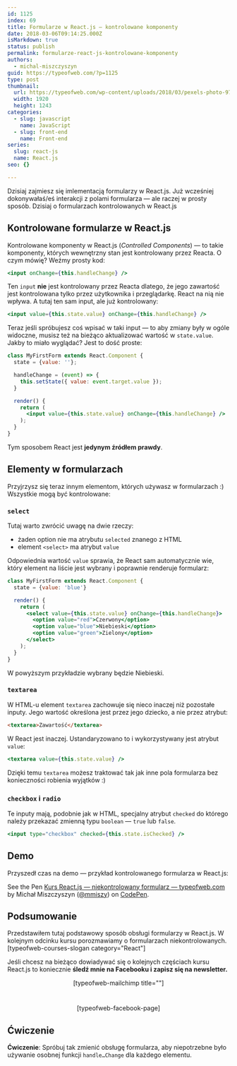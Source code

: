 ```yaml
---
id: 1125
index: 69
title: Formularze w React.js — kontrolowane komponenty
date: 2018-03-06T09:14:25.000Z
isMarkdown: true
status: publish
permalink: formularze-react-js-kontrolowane-komponenty
authors:
  - michal-miszczyszyn
guid: https://typeofweb.com/?p=1125
type: post
thumbnail:
  url: https://typeofweb.com/wp-content/uploads/2018/03/pexels-photo-97558.jpeg
  width: 1920
  height: 1243
categories:
  - slug: javascript
    name: JavaScript
  - slug: front-end
    name: Front-end
series:
  slug: react-js
  name: React.js
seo: {}

---
```

Dzisiaj zajmiesz się imlementacją formularzy w React.js. Już wcześniej dokonywałaś/eś interakcji z polami formularza — ale raczej w prosty sposób. Dzisiaj o formularzach kontrolowanych w React.js

## Kontrolowane formularze w React.js
Kontrolowane komponenty w React.js (_Controlled Components_) — to takie komponenty, których wewnętrzny stan jest kontrolowany przez Reacta. O czym mówię? Weźmy prosty kod:

```jsx
<input onChange={this.handleChange} />
```

Ten `input` **nie** jest kontrolowany przez Reacta dlatego, że jego zawartość jest kontrolowana tylko przez użytkownika i przeglądarkę. React na nią nie wpływa. A tutaj ten sam input, ale już kontrolowany:

```jsx
<input value={this.state.value} onChange={this.handleChange} />
```

Teraz jeśli spróbujesz coś wpisać w taki input — to aby zmiany były w ogóle widoczne, musisz też na bieżąco aktualizować wartość w `state.value`. Jakby to miało wyglądać? Jest to dość proste:

```jsx
class MyFirstForm extends React.Component {
  state = {value: ''};

  handleChange = (event) => {
    this.setState({ value: event.target.value });
  }

  render() {
    return (
      <input value={this.state.value} onChange={this.handleChange} />
    );
  }
}
```

Tym sposobem React jest **jedynym źródłem prawdy**.

## Elementy w formularzach
Przyjrzysz się teraz innym elementom, których używasz w formularzach :) Wszystkie mogą być kontrolowane:

### `select`
Tutaj warto zwrócić uwagę na dwie rzeczy:

* żaden option nie ma atrybutu `selected` znanego z HTML
* element `<select>` ma atrybut `value`

Odpowiednia wartość `value` sprawia, że React sam automatycznie wie, który element na liście jest wybrany i poprawnie renderuje formularz:

```jsx
class MyFirstForm extends React.Component {
  state = {value: 'blue'}

  render() {
    return (
      <select value={this.state.value} onChange={this.handleChange}>
        <option value="red">Czerwony</option>
        <option value="blue">Niebieski</option>
        <option value="green">Zielony</option>
      </select>
    );
  }
}
```

W powyższym przykładzie wybrany będzie Niebieski.

### `textarea`
W HTML-u element `textarea` zachowuje się nieco inaczej niż pozostałe inputy. Jego wartość określona jest przez jego dziecko, a nie przez atrybut:

```html
<textarea>Zawartość</textarea>
```

W React jest inaczej. Ustandaryzowano to i wykorzystywany jest atrybut `value`:

```jsx
<textarea value={this.state.value} />
```

Dzięki temu `textarea` możesz traktować tak jak inne pola formularza bez konieczności robienia wyjątków :)

### `checkbox` i `radio`
Te inputy mają, podobnie jak w HTML, specjalny atrybut `checked` do którego należy przekazać zmienną typu `boolean` — `true` lub `false`.

```jsx
<input type="checkbox" checked={this.state.isChecked} />
```

## Demo
Przyszedł czas na demo — przykład kontrolowanego formularza w React.js:

<p data-height="465" data-theme-id="0" data-slug-hash="mXZLwp" data-default-tab="js,result" data-user="mmiszy" data-embed-version="2" data-pen-title="Kurs React.js — niekontrolowany formularz — typeofweb.com" class="codepen">See the Pen <a href="https://codepen.io/mmiszy/pen/mXZLwp/">Kurs React.js — niekontrolowany formularz — typeofweb.com</a> by Michał Miszczyszyn (<a href="https://codepen.io/mmiszy">@mmiszy</a>) on <a href="https://codepen.io">CodePen</a>.</p>

## Podsumowanie
Przedstawiłem tutaj podstawowy sposób obsługi formularzy w React.js. W kolejnym odcinku kursu porozmawiamy o formularzach niekontrolowanych. [typeofweb-courses-slogan category="React"]

Jeśli chcesz na bieżąco dowiadywać się o kolejnych częściach kursu React.js to koniecznie <strong>śledź mnie na Facebooku i zapisz się na newsletter.</strong>
<div style="text-align: center; margin-bottom: 40px;">[typeofweb-mailchimp title=""]</div>
<div style="text-align: center;">[typeofweb-facebook-page]</div>

## Ćwiczenie
**Ćwiczenie**: Spróbuj tak zmienić obsługę formularza, aby niepotrzebne było używanie osobnej funkcji `handle…Change` dla każdego elementu.
